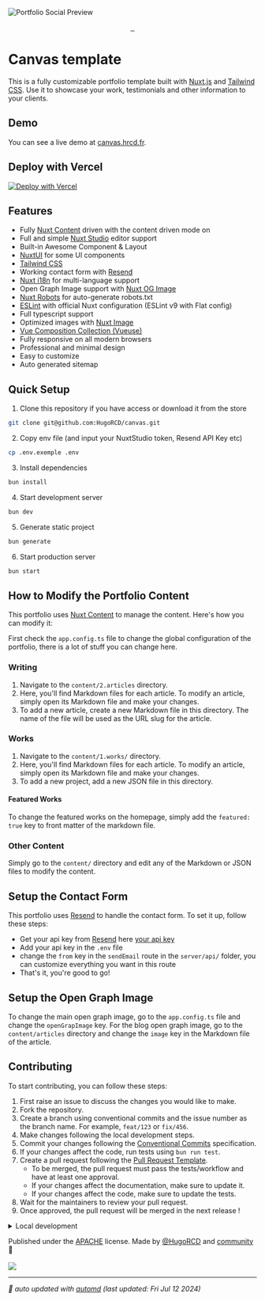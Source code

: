 ![Portfolio Social Preview](./public/social-preview.jpg)

<p align="center">
    <a aria-label="Hugo's Website" href="https://hrcd.fr">
        <img alt="" src="https://img.shields.io/badge/Website-hrcd.fr-blue?style=for-the-badge&labelColor=000000&logo=google-chrome&logoColor=white">
  <a aria-label="License" href="https://github.com/hugorcd/canvas/blob/main/LICENSE">
    <img alt="" src="https://img.shields.io/npm/l/vue.svg?style=for-the-badge&labelColor=000000&color=blue">
    </a>
  <a aria-label="Follow Hugo on Twitter" href="https://twitter.com/HugoRCD__">
    <img alt="" src="https://img.shields.io/twitter/follow/HugoRCD__.svg?style=for-the-badge&labelColor=000000&logo=twitter&label=Follow%20Hugo&logoWidth=20&logoColor=white">
  </a>
</p>

# Canvas template

This is a fully customizable portfolio template built with [Nuxt.js](https://nuxtjs.org/) and [Tailwind CSS](https://tailwindcss.com/). Use it to showcase your work, testimonials and other information to your clients.

## Demo

You can see a live demo at [canvas.hrcd.fr](https://canvas.hrcd.fr/).

## Deploy with Vercel

[![Deploy with Vercel](https://vercel.com/button)](https://vercel.com/new/clone?repository-url=https%3A%2F%2Fgithub.com%2FHugoRCD%2Fcanvas&env=NUXT_PUBLIC_AVAILABLE,NUXT_PRIVATE_RESEND_API_KEY,NUXT_PUBLIC_STUDIO_TOKENS,NUXT_PUBLIC_MEETING_LINK,NUXT_PUBLIC_SITE_URL&envDescription=You%20will%20require%20an%20API%20key%20for%20Resend%20and%20Nuxt%20Studio%2C%20but%20it%20is%20not%20essential%20for%20the%20portfolio%20to%20work.%20Simply%20add%20%22test%2C%22%20for%20example%2C%20and%20edit%20the%20variable%20later.&project-name=canvas-portfolio&repository-name=canvas-portfolio&demo-title=Canvas&demo-url=canvas.hrcd.fr&demo-image=https%3A%2F%2Fcanvas.hrcd.fr%2Fsocial-preview.jpg)

## Features

- Fully [Nuxt Content](https://content.nuxt.com/) driven with the content driven mode on
- Full and simple [Nuxt Studio](https://nuxt.studio/) editor support
- Built-in Awesome Component & Layout
- [NuxtUI](https://ui.nuxt.com/) for some UI components
- [Tailwind CSS](https://tailwindcss.com/)
- Working contact form with [Resend](https://resend.com/)
- [Nuxt i18n](https://i18n.nuxtjs.org/) for multi-language support
- Open Graph Image support with [Nuxt OG Image](https://nuxtseo.com/og-image/getting-started/installation)
- [Nuxt Robots](https://sitemap.nuxt.com/) for auto-generate robots.txt
- [ESLint](https://eslint.org/) with official Nuxt configuration (ESLint v9 with Flat config)
- Full typescript support
- Optimized images with [Nuxt Image](https://image.nuxt.com/)
- [Vue Composition Collection (Vueuse)](https://vueuse.org/)
- Fully responsive on all modern browsers
- Professional and minimal design
- Easy to customize
- Auto generated sitemap

## Quick Setup

1. Clone this repository if you have access or download it from the store
```bash
git clone git@github.com:HugoRCD/canvas.git
```

2. Copy env file (and input your NuxtStudio token, Resend API Key etc)
```bash
cp .env.exemple .env
```

3. Install dependencies
```bash
bun install
```

4. Start development server
```bash
bun dev
```

5. Generate static project
```bash
bun generate
```

6. Start production server
```bash
bun start
```

## How to Modify the Portfolio Content

This portfolio uses [Nuxt Content](https://content.nuxt.com/) to manage the content. Here's how you can modify it:

First check the `app.config.ts` file to change the global configuration of the portfolio, there is a lot of stuff you can change here.

### Writing

1. Navigate to the `content/2.articles` directory.
2. Here, you'll find Markdown files for each article. To modify an article, simply open its Markdown file and make your changes.
3. To add a new article, create a new Markdown file in this directory. The name of the file will be used as the URL slug for the article.

### Works

1. Navigate to the `content/1.works/` directory.
2. Here, you'll find Markdown files for each article. To modify an article, simply open its Markdown file and make your changes.
3. To add a new project, add a new JSON file in this directory.

#### Featured Works

To change the featured works on the homepage, simply add the `featured: true` key to front matter of the markdown file.

### Other Content

Simply go to the `content/` directory and edit any of the Markdown or JSON files to modify the content.

## Setup the Contact Form

This portfolio uses [Resend](https://resend.com/) to handle the contact form. To set it up, follow these steps:
- Get your api key from [Resend](https://resend.com/) here [your api key](https://resend.com/api-keys)
- Add your api key in the `.env` file
- change the `from` key in the `sendEmail` route in the `server/api/` folder, you can customize everything you want in this route
- That's it, you're good to go!

## Setup the Open Graph Image

To change the main open graph image, go to the `app.config.ts` file and change the `openGrapImage` key.
For the blog open graph image, go to the `content/articles` directory and change the `image` key in the Markdown file of the article.

<!-- automd:fetch url="gh:hugorcd/markdown/main/src/contributions.md" -->

## Contributing
To start contributing, you can follow these steps:

1. First raise an issue to discuss the changes you would like to make.
2. Fork the repository.
3. Create a branch using conventional commits and the issue number as the branch name. For example, `feat/123` or `fix/456`.
4. Make changes following the local development steps.
5. Commit your changes following the [Conventional Commits](https://www.conventionalcommits.org/en/v1.0.0/) specification.
6. If your changes affect the code, run tests using `bun run test`.
7. Create a pull request following the [Pull Request Template](https://github.com/HugoRCD/markdown/blob/main/src/pull_request_template.md).
   - To be merged, the pull request must pass the tests/workflow and have at least one approval.
   - If your changes affect the documentation, make sure to update it.
   - If your changes affect the code, make sure to update the tests.
8. Wait for the maintainers to review your pull request.
9. Once approved, the pull request will be merged in the next release !

<!-- /automd -->

<!-- automd:fetch url="gh:hugorcd/markdown/main/src/local_development_dev.md" -->

<details>
  <summary>Local development</summary>

- Clone this repository
```bash
git clone git@github.com:HugoRCD/canvas.git
```

- Install latest LTS version of [Node.js](https://nodejs.org/en/)

- Copy env file
```bash
cp .env.exemple .env
```

- Enable [Corepack](https://github.com/nodejs/corepack)
```bash
corepack enable
```

- Install dependencies
```bash
bun install
```

- Start development server
```bash
bun dev
```

- Open [http://localhost:3000](http://localhost:3000) in your browser

</details>

<!-- /automd -->

<!-- automd:contributors license=Apache author=HugoRCD github="hugorcd/canvas" -->

Published under the [APACHE](https://github.com/hugorcd/canvas/blob/main/LICENSE) license.
Made by [@HugoRCD](https://github.com/HugoRCD) and [community](https://github.com/hugorcd/canvas/graphs/contributors) 💛
<br><br>
<a href="https://github.com/hugorcd/canvas/graphs/contributors">
<img src="https://contrib.rocks/image?repo=hugorcd/canvas" />
</a>

<!-- /automd -->

<!-- automd:with-automd lastUpdate -->

---

_🤖 auto updated with [automd](https://automd.unjs.io) (last updated: Fri Jul 12 2024)_

<!-- /automd -->
